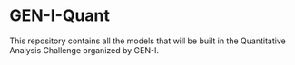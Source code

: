 # GEN-I-Quant
This repository contains all the models that will be built in the Quantitative Analysis Challenge organized by GEN-I. 
